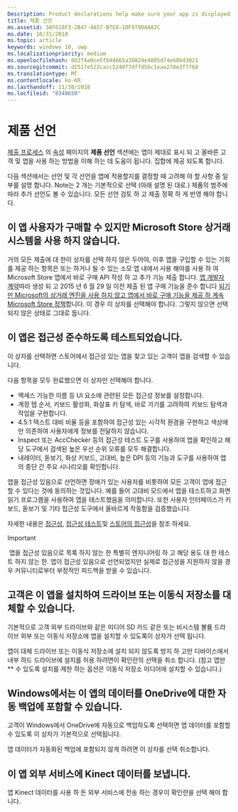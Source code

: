 ```yaml
---
Description: Product declarations help make sure your app is displayed appropriately in the Microsoft Store and offered to the right set of customers.
title: 제품 선언
ms.assetid: 3AF618F3-2B47-4A57-B7E8-1DF979D4A82C
ms.date: 10/31/2018
ms.topic: article
keywords: windows 10, uwp
ms.localizationpriority: medium
ms.openlocfilehash: 8b2f4a0ce5fb44665a38824e4805d74e60bd3021
ms.sourcegitcommit: d2517e522cacc5240f7dffd5bc1eaa278e3f7768
ms.translationtype: MT
ms.contentlocale: ko-KR
ms.lasthandoff: 11/30/2018
ms.locfileid: "8348650"
---
```

# <a name="product-declarations"></a>제품 선언

[제출 프로세스](app-submissions.md) 의 [속성](enter-app-properties.md) 페이지의 **제품 선언** 섹션에는 앱이 제대로 표시 되 고 올바른 고객 및 앱을 사용 하는 방법을 이해 하는 데 도움이 됩니다. 집합에 제공 되도록 합니다.

다음 섹션에서는 선언 및 각 선언을 앱에 적용할지를 결정할 때 고려해 야 할 사항 중 일부를 설명 합니다. Note는 2 개는 기본적으로 선택 (아래 설명 된 대로.) 제품의 범주에 따라 추가 선언도 볼 수 있습니다. 모든 선언 검토 하 고 제출 정확 하 게 반영 해야 합니다.

## <a name="this-app-allows-users-to-make-purchases-but-does-not-use-the-microsoft-store-commerce-system"></a>이 앱 사용자가 구매할 수 있지만 Microsoft Store 상거래 시스템을 사용 하지 않습니다.

거의 모든 제출에 대 한이 상자를 선택 하지 않은 두어야, 이후 앱을 구입할 수 있는 기회를 제공 하는 항목은 또는 하거나 될 수 있는 소모 앱 내에서 사용 해야를 사용 하 여 Microsoft Store 앱에서 바로 구매 API 작성 하 고 추가 기능 제출 합니다. [앱 개발자 계약](https://docs.microsoft.com/legal/windows/agreements/app-developer-agreement)따라 생성 되 고 2015 년 6 월 29 일 이전 제출 된 앱 구매 기능을 준수 합니다 [되기만 Microsoft의 상거래 엔진을 사용 하지 않고 앱에서 바로 구매 기능을 제공 하 계속 Microsoft Store 정책](https://docs.microsoft.com/legal/windows/agreements/store-policies#108-financial-transactions)합니다. 이 경우 이 상자를 선택해야 합니다. 그렇지 않으면 선택되지 않은 상태로 그대로 둡니다.

## <a name="this-app-has-been-tested-to-meet-accessibility-guidelines"></a>이 앱은 접근성 준수하도록 테스트되었습니다.

이 상자를 선택하면 스토어에서 접근성 있는 앱을 찾고 있는 고객이 앱을 검색할 수 있습니다.

다음 항목을 모두 완료했으면 이 상자만 선택해야 합니다.

-   액세스 가능한 이름 등 UI 요소에 관련된 모든 접근성 정보를 설정합니다.
-   계정 탭 순서, 키보드 활성화, 화살표 키 탐색, 바로 가기를 고려하여 키보드 탐색과 작업을 구현합니다.
-   4.5:1 텍스트 대비 비율 등을 포함하여 접근성 있는 시각적 환경을 구현하고 색상에만 의존하여 사용자에게 정보를 전달하지 않습니다.
-   Inspect 또는 AccChecker 등의 접근성 테스트 도구를 사용하여 앱을 확인하고 해당 도구에서 검색된 높은 우선 순위 오류를 모두 해결합니다.
-   내레이터, 돋보기, 화상 키보드, 고대비, 높은 DPI 등의 기능과 도구를 사용하여 앱의 종단 간 주요 시나리오를 확인합니다.

앱을 접근성 있음으로 선언하면 장애가 있는 사용자를 비롯하여 모든 고객이 앱에 접근할 수 있다는 것에 동의하는 것입니다. 예를 들어 고대비 모드에서 앱을 테스트하고 화면 읽기 프로그램을 사용하여 앱을 테스트했음을 의미합니다. 또한 사용자 인터페이스가 키보드, 돋보기 및 기타 접근성 도구에서 올바르게 작동함을 검증했습니다.

자세한 내용은 [접근성](../design/accessibility/accessibility.md), [접근성 테스트](../design/accessibility/accessibility-testing.md)및 [스토어의 접근성](../design/accessibility/accessibility-in-the-store.md)을 참조 하세요.

> [!IMPORTANT]
> 앱을 접근성 있음으로 목록 하지 않는 한 특별히 엔지니어링 하 고 해당 용도 대 한 테스트 하지 않는 한. 앱이 접근성 있음으로 선언되었지만 실제로 접근성을 지원하지 않을 경우 커뮤니티로부터 부정적인 피드백을 받을 수 있습니다.

## <a name="customers-can-install-this-app-to-alternate-drives-or-removable-storage"></a>고객은 이 앱을 설치하여 드라이브 또는 이동식 저장소를 대체할 수 있습니다.

기본적으로 고객 외부 드라이브와 같은 미디어 SD 카드 같은 또는 비시스템 볼륨 드라이브 외부 또는 이동식 저장소에 앱을 설치할 수 있도록이 상자가 선택 됩니다.

앱이 대체 드라이브 또는 이동식 저장소에 설치 되지 않도록 방지 하 고만 디바이스에서 내부 하드 드라이브에 설치를 허용 하려면이 확인란의 선택을 취소 합니다. (참고 앱만 ** 수 있도록 설치를 제한 하는 옵션은 이동식 저장소 미디어에 설치할 수 있습니다.)


## <a name="windows-can-include-this-apps-data-in-automatic-backups-to-onedrive"></a>Windows에서는 이 앱의 데이터를 OneDrive에 대한 자동 백업에 포함할 수 있습니다.

고객이 Windows에서 OneDrive에 자동으로 백업하도록 선택하면 앱 데이터를 포함할 수 있도록 이 상자가 기본적으로 선택됩니다.

앱 데이터가 자동화된 백업에 포함되지 않게 하려면 이 상자를 선택 취소합니다.


## <a name="this-app-sends-kinect-data-to-external-services"></a>이 앱 외부 서비스에 Kinect 데이터를 보냅니다. 

앱 Kinect 데이터를 사용 하 든 외부 서비스에 전송 하는 경우이 확인란을 선택 해야 합니다.



 

 

 




